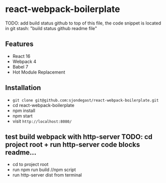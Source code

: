 # react-webpack-boilerplate

TODO: add build status github to top of this file, the code snippet is located in git stash: "build status github readme file"

## Features

- React 16
- Webpack 4
- Babel 7
- Hot Module Replacement

## Installation

- `git clone git@github.com:sjondegast/react-webpack-boilerplate.git`
- cd react-webpack-boilerplate
- npm install
- npm start
- visit `http://localhost:8080/`

## test build webpack with http-server TODO: cd project root + run http-server code blocks readme...

- cd to project root
- run npm run build //npm script
- run http-server dist from terminal
